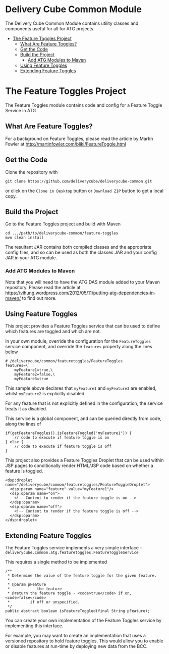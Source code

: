 Delivery Cube Common Module
===================

The Delivery Cube Common Module contains utility classes and components useful for all for ATG projects.

- [The Feature Toggles Project](#the-feature-toggles-project )
    - [What Are Feature Toggles?](#about)
    - [Get the Code](#get-the-code)
    - [Build the Project](#build-the-project)
        - [Add ATG Modules to Maven](#add-atg-modules-to-maven)
    - [Using Feature Toggles](#using-feature-toggles)
    - [Extending Feature Toggles](#extending-feature-toggles)


# The Feature Toggles Project

The Feature Toggles module contains code and config for a Feature Toggle Service in ATG


## What Are Feature Toggles?

For a background on Feature Toggles, please read the article by Martin Fowler at 
http://martinfowler.com/bliki/FeatureToggle.html


## Get the Code

Clone the repository with

    git clone https://github.com/deliverycube/deliverycube-common.git
    
or click on the `Clone in Desktop` button or `Download ZIP` button to get a local copy.


## Build the Project
Go to the Feature Toggles project and build with Maven

    cd .../path/to/deliverycube-common/feature-toggles
    mvn clean install

The resultant JAR contains both compiled classes and the appropriate config files, and so can be used as both the 
classes JAR and your config JAR in your ATG module.


### Add ATG Modules to Maven

Note that you will need to have the ATG DAS module added to your Maven repository. 
Please read the article at https://vihung.wordpress.com/2012/05/11/putting-atg-dependencies-in-maven/ to find out more.

## Using Feature Toggles

This project provides a Feature Toggles service that can be used to define which features are toggled and which are not.

In your own module, override the configuration for the `FeatureToggles` service component, and override the `features` 
property along the lines below

    # /deliverycube/common/featuretoggles/FeatureToggles
    features=\
        myFeature1=true,\
        myFeature2=false,\
        myFeature3=true

This sample above declares that `myFeature1` and `myFeature3` are enabled, whilst `myFeature2` is  explicitly disabled.

For any feature that is not explicitly defined in the configuration, the service treats it as disabled. 

This service is a global component, and can be queried directly from code, along the lines of

    if(getFeatureToggles().isFeatureToggled("myFeature1")) {
        // code to execute if feature toggle is on
    } else {
        // code to execute if feature toggle is off
    }
      

This project also provides a Feature Toggles Droplet that can be used within JSP pages to conditionally render HTML/JSP 
code based on whether a feature is toggled.

    <dsp:droplet name="/deliverycube/common/featuretoggles/FeatureToggleDroplet">
      <dsp:param name="feature" value="myFeature1"/>
      <dsp:oparam name="on">
        <!-- Content to render if the feature toggle is on -->
      </dsp:oparam>
      <dsp:oparam name="off">
        <!-- Content to render if the feature toggle is off -->
      </dsp:oparam>
    </dsp:droplet>


## Extending Feature Toggles
The Feature Toggles service implements a very simple interface - 
`deliverycube.common.atg.featuretoggles.FeatureToggleService`

This requires a single method to be implemented

    /**
     * Determine the value of the feature toggle for the given feature.
     * 
     * @param pFeature
     *            the feature
     * @return the feature toggle - <code>true</code> if on, <code>false</code>
     *         if off or unspecified.
     */
    public abstract boolean isFeatureToggled(final String pFeature);

You can create your own implementation of the Feature Toggles service by implementing this interface.

For example, you may want to create an implementation that uses a versioned repository to hold feature toggles. This would allow you to enable or disable features at run-time by deploying new data from the BCC.    
